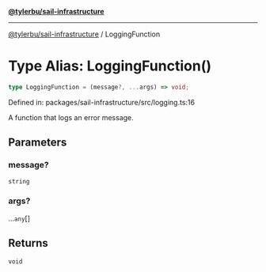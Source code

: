 [**@tylerbu/sail-infrastructure**](../README.md)

***

[@tylerbu/sail-infrastructure](../README.md) / LoggingFunction

# Type Alias: LoggingFunction()

```ts
type LoggingFunction = (message?, ...args) => void;
```

Defined in: packages/sail-infrastructure/src/logging.ts:16

A function that logs an error message.

## Parameters

### message?

`string`

### args?

...`any`[]

## Returns

`void`
